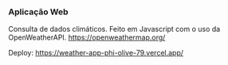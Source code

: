 ### Aplicação Web 
Consulta de dados climáticos.
Feito em Javascript com o uso da OpenWeatherAPI. https://openweathermap.org/ 

Deploy: https://weather-app-phi-olive-79.vercel.app/


